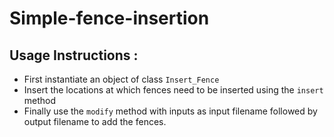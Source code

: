 # Simple-fence-insertion
## Usage Instructions :
- First instantiate an object of class ```Insert_Fence```
- Insert the locations at which fences need to be inserted using the ```insert``` method
- Finally use the ```modify``` method with inputs as input filename followed by output filename to add the fences.